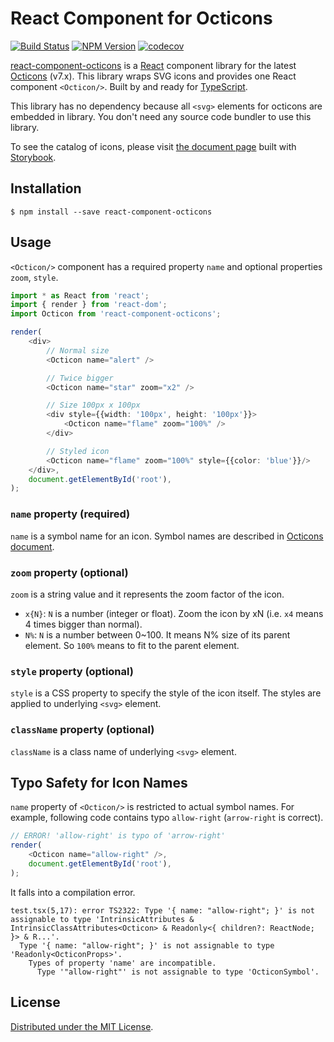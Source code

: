 React Component for Octicons
============================
[![Build Status](https://travis-ci.org/rhysd/react-component-octicons.svg?branch=master)](https://travis-ci.org/rhysd/react-component-octicons)
[![NPM Version](https://badge.fury.io/js/react-component-octicons.svg)](https://www.npmjs.com/package/react-component-octicons)
[![codecov](https://codecov.io/gh/rhysd/react-component-octicons/branch/master/graph/badge.svg)](https://codecov.io/gh/rhysd/react-component-octicons)

[react-component-octicons][] is a [React][] component library for the latest [Octicons][] (v7.x).
This library wraps SVG icons and provides one React component `<Octicon/>`. Built by and ready for [TypeScript][].

This library has no dependency because all `<svg>` elements for octicons are embedded in library.
You don't need any source code bundler to use this library.

To see the catalog of icons, please visit [the document page][] built with [Storybook][].

## Installation

```
$ npm install --save react-component-octicons
```

## Usage

`<Octicon/>` component has a required property `name` and optional properties `zoom`, `style`.

```typescript
import * as React from 'react';
import { render } from 'react-dom';
import Octicon from 'react-component-octicons';

render(
    <div>
        // Normal size
        <Octicon name="alert" />

        // Twice bigger
        <Octicon name="star" zoom="x2" />

        // Size 100px x 100px
        <div style={{width: '100px', height: '100px'}}>
            <Octicon name="flame" zoom="100%" />
        </div>

        // Styled icon
        <Octicon name="flame" zoom="100%" style={{color: 'blue'}}/>
    </div>,
    document.getElementById('root'),
);
```

### `name` property (required)

`name` is a symbol name for an icon. Symbol names are described in [Octicons document][Octicons].

### `zoom` property (optional)

`zoom` is a string value and it represents the zoom factor of the icon.

- `x{N}`: `N` is a number (integer or float). Zoom the icon by xN (i.e. `x4` means 4 times bigger than normal).
- `N%`: `N` is a number between 0~100. It means N% size of its parent element. So `100%` means to fit to the parent element.

### `style` property (optional)

`style` is a CSS property to specify the style of the icon itself. The styles are applied to underlying `<svg>` element.

### `className` property (optional)

`className` is a class name of underlying `<svg>` element.

## Typo Safety for Icon Names

`name` property of `<Octicon/>` is restricted to actual symbol names. For example, following code contains typo `allow-right` (`arrow-right` is correct).

```typescript
// ERROR! 'allow-right' is typo of 'arrow-right'
render(
    <Octicon name="allow-right" />,
    document.getElementById('root'),
);
```

It falls into a compilation error.

```
test.tsx(5,17): error TS2322: Type '{ name: "allow-right"; }' is not assignable to type 'IntrinsicAttributes & IntrinsicClassAttributes<Octicon> & Readonly<{ children?: ReactNode; }> & R...'.
  Type '{ name: "allow-right"; }' is not assignable to type 'Readonly<OcticonProps>'.
    Types of property 'name' are incompatible.
      Type '"allow-right"' is not assignable to type 'OcticonSymbol'.
```

## License

[Distributed under the MIT License](LICENSE.txt).


[Octicons]: https://octicons.github.com/
[React]: https://github.com/facebook/react
[react-component-octicons]: https://github.com/rhysd/react-component-octicons
[TypeScript]: https://www.typescriptlang.org/
[the document page]: https://rhysd.github.io/react-component-octicons
[Storybook]: https://storybook.js.org/
